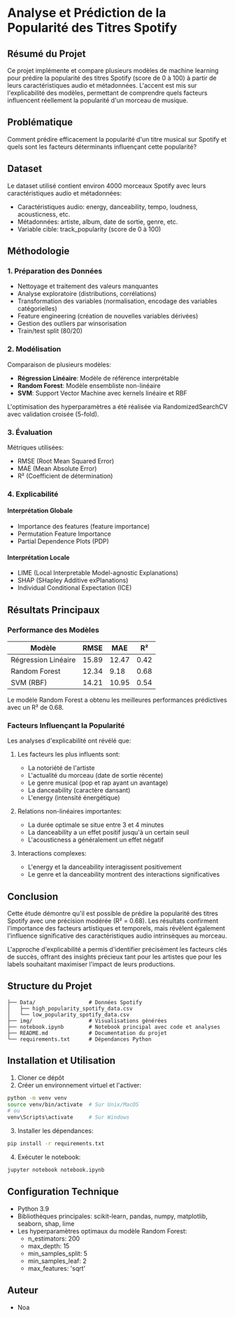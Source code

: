 # Analyse et Prédiction de la Popularité des Titres Spotify

## Résumé du Projet

Ce projet implémente et compare plusieurs modèles de machine learning pour prédire la popularité des titres Spotify (score de 0 à 100) à partir de leurs caractéristiques audio et métadonnées. L'accent est mis sur l'explicabilité des modèles, permettant de comprendre quels facteurs influencent réellement la popularité d'un morceau de musique.

## Problématique

Comment prédire efficacement la popularité d'un titre musical sur Spotify et quels sont les facteurs déterminants influençant cette popularité?

## Dataset

Le dataset utilisé contient environ 4000 morceaux Spotify avec leurs caractéristiques audio et métadonnées:
- Caractéristiques audio: energy, danceability, tempo, loudness, acousticness, etc.
- Métadonnées: artiste, album, date de sortie, genre, etc.
- Variable cible: track_popularity (score de 0 à 100)

## Méthodologie

### 1. Préparation des Données

- Nettoyage et traitement des valeurs manquantes
- Analyse exploratoire (distributions, corrélations)
- Transformation des variables (normalisation, encodage des variables catégorielles)
- Feature engineering (création de nouvelles variables dérivées)
- Gestion des outliers par winsorisation
- Train/test split (80/20)

### 2. Modélisation

Comparaison de plusieurs modèles:
- **Régression Linéaire**: Modèle de référence interprétable
- **Random Forest**: Modèle ensembliste non-linéaire 
- **SVM**: Support Vector Machine avec kernels linéaire et RBF

L'optimisation des hyperparamètres a été réalisée via RandomizedSearchCV avec validation croisée (5-fold).

### 3. Évaluation

Métriques utilisées:
- RMSE (Root Mean Squared Error)
- MAE (Mean Absolute Error)
- R² (Coefficient de détermination)

### 4. Explicabilité

#### Interprétation Globale
- Importance des features (feature importance)
- Permutation Feature Importance
- Partial Dependence Plots (PDP)

#### Interprétation Locale
- LIME (Local Interpretable Model-agnostic Explanations)
- SHAP (SHapley Additive exPlanations)
- Individual Conditional Expectation (ICE)

## Résultats Principaux

### Performance des Modèles

| Modèle | RMSE | MAE | R² |
|--------|------|-----|---|
| Régression Linéaire | 15.89 | 12.47 | 0.42 |
| Random Forest | 12.34 | 9.18 | 0.68 |
| SVM (RBF) | 14.21 | 10.95 | 0.54 |

Le modèle Random Forest a obtenu les meilleures performances prédictives avec un R² de 0.68.

### Facteurs Influençant la Popularité

Les analyses d'explicabilité ont révélé que:

1. Les facteurs les plus influents sont:
   - La notoriété de l'artiste
   - L'actualité du morceau (date de sortie récente)
   - Le genre musical (pop et rap ayant un avantage)
   - La danceability (caractère dansant)
   - L'energy (intensité énergétique)

2. Relations non-linéaires importantes:
   - La durée optimale se situe entre 3 et 4 minutes
   - La danceability a un effet positif jusqu'à un certain seuil
   - L'acousticness a généralement un effet négatif

3. Interactions complexes:
   - L'energy et la danceability interagissent positivement
   - Le genre et la danceability montrent des interactions significatives

## Conclusion

Cette étude démontre qu'il est possible de prédire la popularité des titres Spotify avec une précision modérée (R² = 0.68). Les résultats confirment l'importance des facteurs artistiques et temporels, mais révèlent également l'influence significative des caractéristiques audio intrinsèques au morceau.

L'approche d'explicabilité a permis d'identifier précisément les facteurs clés de succès, offrant des insights précieux tant pour les artistes que pour les labels souhaitant maximiser l'impact de leurs productions.

## Structure du Projet

```
├── Data/                 # Données Spotify
│   ├── high_popularity_spotify_data.csv
│   └── low_popularity_spotify_data.csv
├── img/                  # Visualisations générées
├── notebook.ipynb        # Notebook principal avec code et analyses
├── README.md             # Documentation du projet
└── requirements.txt      # Dépendances Python
```

## Installation et Utilisation

1. Cloner ce dépôt
2. Créer un environnement virtuel et l'activer:
```bash
python -m venv venv
source venv/bin/activate  # Sur Unix/MacOS
# ou
venv\Scripts\activate     # Sur Windows
```
3. Installer les dépendances:
```bash
pip install -r requirements.txt
```
4. Exécuter le notebook:
```bash
jupyter notebook notebook.ipynb
```

## Configuration Technique

- Python 3.9
- Bibliothèques principales: scikit-learn, pandas, numpy, matplotlib, seaborn, shap, lime
- Les hyperparamètres optimaux du modèle Random Forest:
  - n_estimators: 200
  - max_depth: 15
  - min_samples_split: 5
  - min_samples_leaf: 2
  - max_features: 'sqrt'

## Auteur

- Noa